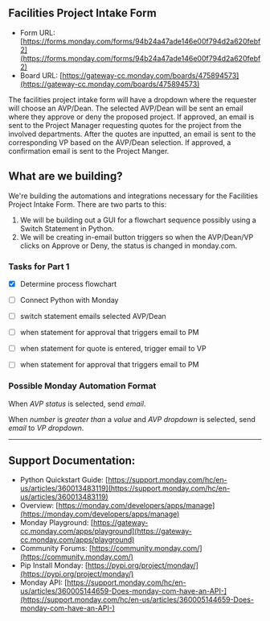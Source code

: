 ## Facilities Project Intake Form
* Form URL: [https://forms.monday.com/forms/94b24a47ade146e00f794d2a620febf2](https://forms.monday.com/forms/94b24a47ade146e00f794d2a620febf2)
* Board URL: [https://gateway-cc.monday.com/boards/475894573](https://gateway-cc.monday.com/boards/475894573)

The facilities project intake form will have a dropdown where the requester will choose an AVP/Dean.  The selected AVP/Dean will be sent an email where they approve or deny the proposed project.  If approved, an email is sent to the Project Manager requesting quotes for the project from the involved departments.  After the quotes are inputted, an email is sent to the corresponding VP based on the AVP/Dean selection.  If approved, a confirmation email is sent to the Project Manger.  



## What are we building?
We're building the automations and integrations necessary for the Facilities Project Intake Form.  There are two parts to this:
1. We will be building out a GUI for a flowchart sequence possibly using a Switch Statement in Python.
2. We will be creating in-email button triggers so when the AVP/Dean/VP clicks on Approve or Deny, the status is changed in monday.com.


### Tasks for Part 1
- [x] Determine process flowchart
- [ ] Connect Python with Monday
- [ ] switch statement emails selected AVP/Dean
- [ ] when statement for approval that triggers email to PM
- [ ] when statement for quote is entered, trigger email to VP
- [ ] when statement for approval that triggers email to PM


### Possible Monday Automation Format
When _AVP status_ is selected, send _email_.

When _number_ is _greater than_ a _value_ and _AVP dropdown_ is selected, send _email_ to _VP dropdown_.

---


##  Support Documentation:
* Python Quickstart Guide: [https://support.monday.com/hc/en-us/articles/360013483119](https://support.monday.com/hc/en-us/articles/360013483119)
* Overview: [https://monday.com/developers/apps/manage](https://monday.com/developers/apps/manage)
* Monday Playground: [https://gateway-cc.monday.com/apps/playground](https://gateway-cc.monday.com/apps/playground)
* Community Forums: [https://community.monday.com/](https://community.monday.com/)
* Pip Install Monday: [https://pypi.org/project/monday/](https://pypi.org/project/monday/)
* Monday API: [https://support.monday.com/hc/en-us/articles/360005144659-Does-monday-com-have-an-API-](https://support.monday.com/hc/en-us/articles/360005144659-Does-monday-com-have-an-API-)